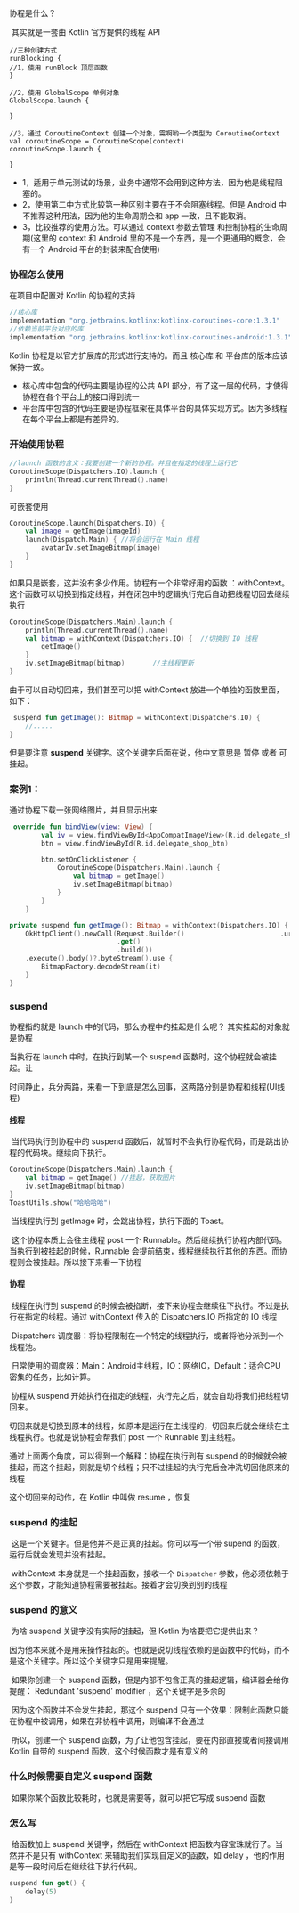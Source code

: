 协程是什么？

​		其实就是一套由 Kotlin 官方提供的线程 API 

```
//三种创建方式
runBlocking {
//1，使用 runBlock 顶层函数
}

//2，使用 GlobalScope 单例对象
GlobalScope.launch {

}

//3，通过 CoroutineContext 创建一个对象，需啊哟一个类型为 CoroutineContext
val coroutineScope = CoroutineScope(context)
coroutineScope.launch {

}
```

- 1，适用于单元测试的场景，业务中通常不会用到这种方法，因为他是线程阻塞的。
- 2，使用第二中方式比较第一种区别主要在于不会阻塞线程。但是 Android 中不推荐这种用法，因为他的生命周期会和 app 一致，且不能取消。
- 3，比较推荐的使用方法。可以通过 context 参数去管理 和控制协程的生命周期(这里的 context 和 Android 里的不是一个东西，是一个更通用的概念，会有一个 Android 平台的封装来配合使用)

### 协程怎么使用

在项目中配置对 Kotlin 的协程的支持

```kotlin
//核心库
implementation "org.jetbrains.kotlinx:kotlinx-coroutines-core:1.3.1" 
//依赖当前平台对应的库
implementation "org.jetbrains.kotlinx:kotlinx-coroutines-android:1.3.1"
```

Kotlin 协程是以官方扩展库的形式进行支持的。而且 核心库 和 平台库的版本应该保持一致。

- 核心库中包含的代码主要是协程的公共 API 部分，有了这一层的代码，才使得协程在各个平台上的接口得到统一
- 平台库中包含的代码主要是协程框架在具体平台的具体实现方式。因为多线程在每个平台上都是有差异的。

### 开始使用协程

```kotlin
//launch 函数的含义：我要创建一个新的协程。并且在指定的线程上运行它
CoroutineScope(Dispatchers.IO).launch {
	println(Thread.currentThread().name)
}
```

可嵌套使用

```kotlin
CoroutineScope.launch(Dispatchers.IO) {
    val image = getImage(imageId)
    launch(Dispatch.Main) { //将会运行在 Main 线程
        avatarIv.setImageBitmap(image)
    }
}
```

如果只是嵌套，这并没有多少作用。协程有一个非常好用的函数 ：withContext。这个函数可以切换到指定线程，并在闭包中的逻辑执行完后自动把线程切回去继续执行

```kotlin
CoroutineScope(Dispatchers.Main).launch {
    println(Thread.currentThread().name)
    val bitmap = withContext(Dispatchers.IO) {  //切换到 IO 线程
        getImage()
    }
    iv.setImageBitmap(bitmap)		//主线程更新
}
```

由于可以自动切回来，我们甚至可以把 withContext 放进一个单独的函数里面，如下：

```kotlin
 suspend fun getImage(): Bitmap = withContext(Dispatchers.IO) {
    //.....
}
```

但是要注意 **suspend** 关键字。这个关键字后面在说，他中文意思是 暂停 或者 可挂起。

### 案例1：

通过协程下载一张网络图片，并且显示出来

```kotlin
 override fun bindView(view: View) {
        val iv = view.findViewById<AppCompatImageView>(R.id.delegate_shop_iv)
        btn = view.findViewById(R.id.delegate_shop_btn)

        btn.setOnClickListener {
            CoroutineScope(Dispatchers.Main).launch {
                val bitmap = getImage()
                iv.setImageBitmap(bitmap)
            }
        }
    }

private suspend fun getImage(): Bitmap = withContext(Dispatchers.IO) {
    OkHttpClient().newCall(Request.Builder()              			.url("https://dss0.bdstatic.com/6Ox1bjeh1BF3odCf/it/u=4256581120,3161125441&fm=193")
                           .get()
                           .build())
    .execute().body()?.byteStream().use {
        BitmapFactory.decodeStream(it)
    }
}
```



### suspend

协程指的就是 launch 中的代码，那么协程中的挂起是什么呢？ 其实挂起的对象就是协程

当执行在 launch 中时，在执行到某一个 suspend 函数时，这个协程就会被挂起。让

时间静止，兵分两路，来看一下到底是怎么回事，这两路分别是协程和线程(UI线程)

#### 线程

​	当代码执行到协程中的 suspend 函数后，就暂时不会执行协程代码，而是跳出协程的代码块。继续向下执行。

```kotlin
CoroutineScope(Dispatchers.Main).launch {
    val bitmap = getImage()	//挂起，获取图片
    iv.setImageBitmap(bitmap)
}
ToastUtils.show("哈哈哈哈")
```

​	当线程执行到 getImage 时，会跳出协程，执行下面的 Toast。

​	这个协程本质上会往主线程 post 一个 Runnable。然后继续执行协程内部代码。当执行到被挂起的时候，Runnable 会提前结束，线程继续执行其他的东西。而协程则会被挂起。所以接下来看一下协程

#### 协程

​	线程在执行到 suspend 的时候会被掐断，接下来协程会继续往下执行。不过是执行在指定的线程。通过 withContext 传入的 Dispatchers.IO 所指定的 IO 线程

​	Dispatchers 调度器：将协程限制在一个特定的线程执行，或者将他分派到一个线程池。

​	日常使用的调度器：Main：Android主线程，IO：网络IO，Default：适合CPU 密集的任务，比如计算。

​	协程从 suspend 开始执行在指定的线程，执行完之后，就会自动将我们把线程切回来。

​	切回来就是切换到原本的线程，如原本是运行在主线程的，切回来后就会继续在主线程执行。也就是说协程会帮我们 post 一个 Runnable 到主线程。

通过上面两个角度，可以得到一个解释：协程在执行到有 suspend 的时候就会被挂起，而这个挂起，则就是切个线程；只不过挂起的执行完后会冲洗切回他原来的线程

这个切回来的动作，在 Kotlin 中叫做 resume ，恢复

### suspend 的挂起

​	这是一个关键字。但是他并不是正真的挂起。你可以写一个带 supend 的函数，运行后就会发现并没有挂起。

​	withContext 本身就是一个挂起函数，接收一个  `Dispatcher`  参数，他必须依赖于这个参数，才能知道协程需要被挂起。接着才会切换到别的线程

### suspend 的意义

​	为啥 suspend 关键字没有实际的挂起，但 Kotlin 为啥要把它提供出来？

​	因为他本来就不是用来操作挂起的。也就是说切线程依赖的是函数中的代码，而不是这个关键字。所以这个关键字只是用来提醒。

​	如果你创建一个 suspend 函数，但是内部不包含正真的挂起逻辑，编译器会给你提醒： Redundant 'suspend' modifier ，这个关键字是多余的

​	因为这个函数并不会发生挂起，那这个 suspend 只有一个效果：限制此函数只能在协程中被调用，如果在非协程中调用，则编译不会通过

​	所以，创建一个 suspend 函数，为了让他包含挂起，要在内部直接或者间接调用 Kotlin 自带的 suspend 函数，这个时候函数才是有意义的

### 什么时候需要自定义 suspend 函数

​	如果你某个函数比较耗时，也就是需要等，就可以把它写成 suspend 函数

### 怎么写

​	给函数加上 suspend 关键字，然后在 withContext 把函数内容宝珠就行了。当然并不是只有 withContext 来辅助我们实现自定义的函数，如 delay ，他的作用是等一段时间后在继续往下执行代码。

```kotlin
suspend fun get() {
	delay(5)
}
```

